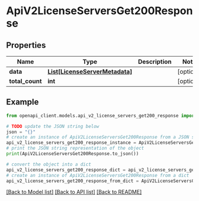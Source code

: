 # ApiV2LicenseServersGet200Response


## Properties

Name | Type | Description | Notes
------------ | ------------- | ------------- | -------------
**data** | [**List[LicenseServerMetadata]**](LicenseServerMetadata.md) |  | [optional] 
**total_count** | **int** |  | [optional] 

## Example

```python
from openapi_client.models.api_v2_license_servers_get200_response import ApiV2LicenseServersGet200Response

# TODO update the JSON string below
json = "{}"
# create an instance of ApiV2LicenseServersGet200Response from a JSON string
api_v2_license_servers_get200_response_instance = ApiV2LicenseServersGet200Response.from_json(json)
# print the JSON string representation of the object
print(ApiV2LicenseServersGet200Response.to_json())

# convert the object into a dict
api_v2_license_servers_get200_response_dict = api_v2_license_servers_get200_response_instance.to_dict()
# create an instance of ApiV2LicenseServersGet200Response from a dict
api_v2_license_servers_get200_response_from_dict = ApiV2LicenseServersGet200Response.from_dict(api_v2_license_servers_get200_response_dict)
```
[[Back to Model list]](../README.md#documentation-for-models) [[Back to API list]](../README.md#documentation-for-api-endpoints) [[Back to README]](../README.md)


